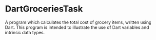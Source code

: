 # DartGroceriesTask

A program which calculates the total cost of grocery items, written using Dart. This program is intended to illustrate the use of Dart variables and intrinsic data types.
